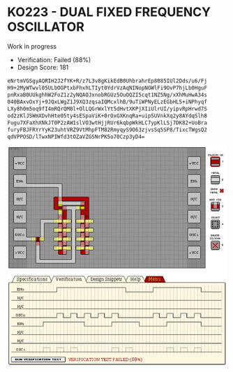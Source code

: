 # KO223 - DUAL FIXED FREQUENCY OSCILLATOR

Work in progress

- Verification: Failed (88%)
- Design Score: 181

```
eNrtmVGSgyAQRIH2J2fYK+R/z7L3v8gKikEdB0UhbrahrEp8085IUl2Dds/u6/Fj
H9+2MyWTwvl05ULbOGPtxbFhxhLTIyt0YdrVzAqNINopNGWlFi9OvP7hjLb0HguF
pnRxaB0UUkghhW2FoZ1z2yNQAOJxnobRGUz5OuOQZI5cqt1NZ5Ng/xXhMuHwA34s
040BAxvOxYj+9JQxLWgZ1J9XQ3zqsaIQMcxlhB/9uTiWPNyELzEGbHL5+iNPhyqf
LXy8h0m5oq9fI4mRQrQM0l+OlLQGrWxlYt5dHvtXKPjXIiUlrUI/yipvRpHrwd7S
od2zKlJSWmXDvhHte05ty4sESpaViK+0rOxGXKnqRa+uipSUVnkXq2y8AYdqSlh8
Fugu7XFaXhXNkJT0P2zAW1slVO3wtHjjRUr6kqbpWkHLC7ypKlLSj7DK82+UoBra
furyFBJFRYrYyK23uhtVRZ9VtMhpFTM82RmyqyS9O63zjvsSq5SP8/TixcTWgsQ2
qdVPPOSD/lTwxNPIWfd3tOZaVZGSNrPK5o70Czp3yD4=
```

![05 KO223 DUAL FIXED FREQUENCY OSCILLATOR](./assets/05.png)
